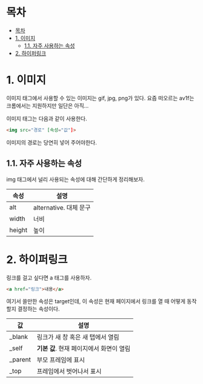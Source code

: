 # 목차

- [목차](#목차)
- [1. 이미지](#1-이미지)
  - [1.1. 자주 사용하는 속성](#11-자주-사용하는-속성)
- [2. 하이퍼링크](#2-하이퍼링크)

# 1. 이미지

이미지 태그에서 사용할 수 있는 이미지는 gif, jpg, png가 있다. 요즘 떠오르는 av1f는 크롬에서는 지원하지만 일단은 아직...  

이미지 태그는 다음과 같이 사용한다.  

```html
<img src="경로" [속성="값"]>
```

이미지의 경로는 당연히 넣어 주어야한다.  

## 1.1. 자주 사용하는 속성

img 태그에서 널리 사용되는 속성에 대해 간단하게 정리해보자.  

|속성|설명|
|-|-|
|alt|alternative. 대체 문구|
|width|너비|
|height|높이|

# 2. 하이퍼링크

링크를 걸고 싶다면 a 태그를 사용하자.  

```html
<a href="링크">내용</a>
```

여기서 쓸만한 속성은 target인데, 이 속성은 현재 페이지에서 링크를 열 때 어떻게 동작할지 결정하는 속성이다.  

|값|설명|
|-|-|
|_blank|링크가 새 창 혹은 새 탭에서 열림|
|_self|**기본 값**. 현재 페이지에서 화면이 열림|
|_parent|부모 프레임에 표시|
|_top|프레임에서 벗어나서 표시|